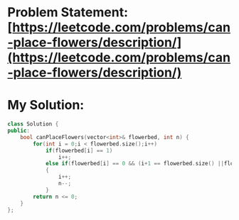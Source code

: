 # Problem Statement: [https://leetcode.com/problems/can-place-flowers/description/](https://leetcode.com/problems/can-place-flowers/description/)
# My Solution: 
```cpp
class Solution {
public:
    bool canPlaceFlowers(vector<int>& flowerbed, int n) {
        for(int i = 0;i < flowerbed.size();i++)
            if(flowerbed[i] == 1)
                i++;
            else if(flowerbed[i] == 0 && (i+1 == flowerbed.size() ||flowerbed[i+1] == 0))
            {
                i++;
                n--;
            }
        return n <= 0;
    }
};
```
